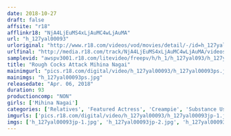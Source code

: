 ```yaml
---
date: 2018-10-27
draft: false
affsite: "r18"
afflinkr18: "NjA4LjEuMS4xLjAuMC4wLjAuMA"
url: "h_127yal00093"
urloriginal: "http://www.r18.com/videos/vod/movies/detail/-/id=h_127yal00093"
urlfinal: "http://media.r18.com/track/NjA4LjEuMS4xLjAuMC4wLjAuMA/videos/vod/movies/detail/-/id=h_127yal00093"
samplevid: "awspv3001.r18.com/litevideo/freepv/h/h_1/h_127yal093/h_127yal093_dmb_w.mp4"
title: "Rough Cocks Attack Mihina Nagai"
mainimgurl: "pics.r18.com/digital/video/h_127yal00093/h_127yal00093ps.jpg"
mainimgs: "h_127yal00093ps.jpg"
releasedate: "Apr. 06, 2018"
duration: 93
productioncomp: "NON"
girls: ['Mihina Nagai']
categories: ['Relatives', 'Featured Actress', 'Creampie', 'Substance Use', 'Squirting', 'Hi-Def']
imgurls: ['pics.r18.com/digital/video/h_127yal00093/h_127yal00093jp-1.jpg', 'pics.r18.com/digital/video/h_127yal00093/h_127yal00093jp-2.jpg', 'pics.r18.com/digital/video/h_127yal00093/h_127yal00093jp-3.jpg', 'pics.r18.com/digital/video/h_127yal00093/h_127yal00093jp-4.jpg', 'pics.r18.com/digital/video/h_127yal00093/h_127yal00093jp-5.jpg', 'pics.r18.com/digital/video/h_127yal00093/h_127yal00093jp-6.jpg', 'pics.r18.com/digital/video/h_127yal00093/h_127yal00093jp-7.jpg', 'pics.r18.com/digital/video/h_127yal00093/h_127yal00093jp-8.jpg', 'pics.r18.com/digital/video/h_127yal00093/h_127yal00093jp-9.jpg', 'pics.r18.com/digital/video/h_127yal00093/h_127yal00093jp-10.jpg', 'pics.r18.com/digital/video/h_127yal00093/h_127yal00093jp-11.jpg', 'pics.r18.com/digital/video/h_127yal00093/h_127yal00093jp-12.jpg', 'pics.r18.com/digital/video/h_127yal00093/h_127yal00093jp-13.jpg', 'pics.r18.com/digital/video/h_127yal00093/h_127yal00093jp-14.jpg', 'pics.r18.com/digital/video/h_127yal00093/h_127yal00093jp-15.jpg', 'pics.r18.com/digital/video/h_127yal00093/h_127yal00093jp-16.jpg', 'pics.r18.com/digital/video/h_127yal00093/h_127yal00093jp-17.jpg', 'pics.r18.com/digital/video/h_127yal00093/h_127yal00093jp-18.jpg', 'pics.r18.com/digital/video/h_127yal00093/h_127yal00093jp-19.jpg', 'pics.r18.com/digital/video/h_127yal00093/h_127yal00093jp-20.jpg']
imgs: ['h_127yal00093jp-1.jpg', 'h_127yal00093jp-2.jpg', 'h_127yal00093jp-3.jpg', 'h_127yal00093jp-4.jpg', 'h_127yal00093jp-5.jpg', 'h_127yal00093jp-6.jpg', 'h_127yal00093jp-7.jpg', 'h_127yal00093jp-8.jpg', 'h_127yal00093jp-9.jpg', 'h_127yal00093jp-10.jpg', 'h_127yal00093jp-11.jpg', 'h_127yal00093jp-12.jpg', 'h_127yal00093jp-13.jpg', 'h_127yal00093jp-14.jpg', 'h_127yal00093jp-15.jpg', 'h_127yal00093jp-16.jpg', 'h_127yal00093jp-17.jpg', 'h_127yal00093jp-18.jpg', 'h_127yal00093jp-19.jpg', 'h_127yal00093jp-20.jpg']
---
```

